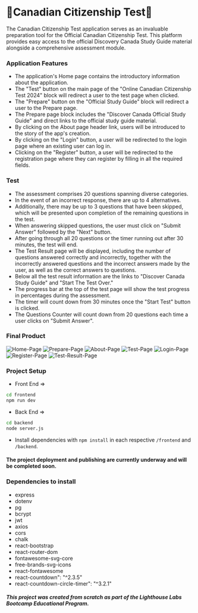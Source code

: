 # 🍁Canadian Citizenship Test🍁
The Canadian Citizenship Test application serves as an invaluable preparation tool for the Official Canadian Citizenship Test. This platform provides easy access to the official Discovery Canada Study Guide material alongside a comprehensive assessment module. 

### Application Features
- The application's Home page contains the introductory information about the application.
- The "Test" button on the main page of the "Online Canadian Citizenship Test 2024" block will redirect a user to the test page when clicked.
- The "Prepare" button on the "Official Study Guide" block will redirect a user to the Prepare page.
- The Prepare page block includes the "Discover Canada Official Study Guide" and direct links to the official study guide material.
- By clicking on the About page header link, users will be introduced to the story of the app's creation.
- By clicking on the "Login" button, a user will be redirected to the login page where an existing user can log in.
- Clicking on the "Register" button, a user will be redirected to the registration page where they can register by filling in all the required fields.

### Test
- The assessment comprises 20 questions spanning diverse categories.
- In the event of an incorrect response, there are up to 4 alternatives. 
- Additionally, there may be up to 3 questions that have been skipped, which will be presented upon completion of the remaining questions in the test.
- When answering skipped questions, the user must click on "Submit Answer" followed by the "Next" button.
- After going through all 20 questions or the timer running out after 30 minutes, the test will end.
- The Test Result page will be displayed, including the number of questions answered correctly and incorrectly, together with the incorrectly answered questions and the incorrect answers made by the user, as well as the correct answers to questions.
- Below all the test result information are the links to "Discover Canada Study Guide" and "Start The Test Over."
- The progress bar at the top of the test page will show the test progress in percentages during the assessment.
- The timer will count down from 30 minutes once the "Start Test" button is clicked.
- The Questions Counter will count down from 20 questions each time a user clicks on "Submit Answer".

### Final Product
![Home-Page](https: "Home")
![Prepare-Page](https:// "Prepare")
![About-Page](https:// "About")
![Test-Page](https:// "Test")
![Login-Page](https:// "Login")
![Register-Page](https:// "Register")
![Test-Result-Page](https:// "Test-Result")

### Project Setup
- Front End => 
```sh
cd frontend
npm run dev
```
- Back End => 
```sh
cd backend
node server.js
```
- Install dependencies with `npm install` in each respective `/frontend` and `/backend`.

#### The project deployment and publishing are currently underway and will be completed soon.

### Dependencies to install
- express
- dotenv
- pg
- bcrypt
- jwt
- axios
- cors
- chalk
- react-bootstrap
- react-router-dom
- fontawesome-svg-core
- free-brands-svg-icons
- react-fontawesome
- react-countdown": "^2.3.5"
- react-countdown-circle-timer": "^3.2.1"

##### This project was created from scratch as part of the Lighthouse Labs Bootcamp Educational Program.

